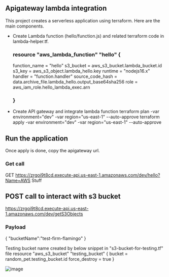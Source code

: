 ## Apigateway lambda integration
This project creates a serverless application using terraform. Here are the main components. 
 - Create Lambda function (hello/function.js) and related terraform code in lambda-helper.tf.
   ### resource "aws_lambda_function" "hello" {
      function_name = "hello"
      s3_bucket = aws_s3_bucket.lambda_bucket.id
      s3_key    = aws_s3_object.lambda_hello.key
      runtime = "nodejs16.x"
      handler = "function.handler"
      source_code_hash = data.archive_file.lambda_hello.output_base64sha256 
      role = aws_iam_role.hello_lambda_exec.arn
   ### }
   
 - Create API gateway and integrate lambda function 
terraform plan -var environment="dev" -var region="us-east-1" --auto-approve
terraform apply -var environment="dev" -var region="us-east-1" --auto-approve  

## Run the application
Once apply is done, copy the apigateway url. 
### Get call 
GET https://zrgoi9t8cd.execute-api.us-east-1.amazonaws.com/dev/hello?Name=AWS Stuff

## POST call to interact with s3 bucket
https://zrgoi9t8cd.execute-api.us-east-1.amazonaws.com/dev/getS3Objects
### Payload
{
    "bucketName":"test-firm-flamingo"
}

 Testing bucket name created by below snippet in "s3-bucket-for-testing.tf" file
resource "aws_s3_bucket" "testing_bucket" {
  bucket = random_pet.testing_bucket.id
  force_destroy = true
}

![image](https://github.com/vikas4338/cloud-stuff/assets/13362154/24056e33-f2a0-43a9-833e-3f6fbb1c4b54)
